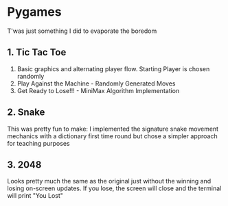 # Pygames
T'was just something I did to evaporate the boredom 

## 1. Tic Tac Toe
1. Basic graphics and alternating player flow. Starting Player is chosen randomly
2. Play Against the Machine - Randomly Generated Moves 
3. Get Ready to Lose!!! - MiniMax Algorithm Implementation 

## 2. Snake
This was pretty fun to make: I implemented the signature snake movement mechanics with a dictionary first time round but chose a simpler approach for teaching purposes

## 3. 2048
Looks pretty much the same as the original just without the winning and losing on-screen updates. If you lose, the screen will close and the terminal will print "You Lost"


